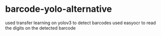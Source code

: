 # barcode-yolo-alternative
used transfer learning on yolov3 to detect barcodes 
used easyocr to read the digits on the detected barcode
